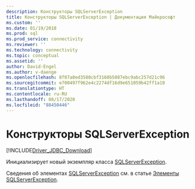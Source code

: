```yaml
---
description: Конструкторы SQLServerException
title: Конструкторы SQLServerException | Документация Майкрософт
ms.custom: ''
ms.date: 01/19/2018
ms.prod: sql
ms.prod_service: connectivity
ms.reviewer: ''
ms.technology: connectivity
ms.topic: conceptual
ms.assetid: ''
author: David-Engel
ms.author: v-daenge
ms.openlocfilehash: 8f07a0ed3580cbf3160b5087ebc9abc257d21c96
ms.sourcegitcommit: e700497f962e4c2274df16d9e651059b42ff1a10
ms.translationtype: HT
ms.contentlocale: ru-RU
ms.lasthandoff: 08/17/2020
ms.locfileid: "88450446"
---
```

# <a name="sqlserverexception-constructors"></a>Конструкторы SQLServerException
[!INCLUDE[Driver_JDBC_Download](../../../includes/driver_jdbc_download.md)]

  Инициализирует новый экземпляр класса [SQLServerException](../../../connect/jdbc/reference/sqlserverexception-class.md).

  Сведения об элементах [SQLServerException](../../../connect/jdbc/reference/sqlserverexception-class.md) см. в статье [Элементы SQLServerException](../../../connect/jdbc/reference/sqlserverexception-members.md).  
  
  
